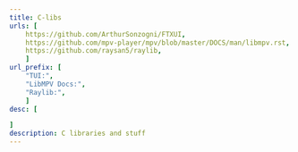 ```yaml
---
title: C-libs
urls: [
    https://github.com/ArthurSonzogni/FTXUI,
    https://github.com/mpv-player/mpv/blob/master/DOCS/man/libmpv.rst,
    https://github.com/raysan5/raylib,
    ]
url_prefix: [
    "TUI:", 
    "LibMPV Docs:", 
    "Raylib:",
    ]
desc: [

]
description: C libraries and stuff
---
```

